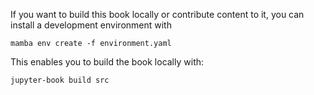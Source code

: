 If you want to build this book locally or contribute content to it, you can install a development environment with 
```shell
mamba env create -f environment.yaml
```
This enables you to build the book locally with:
```shell
jupyter-book build src
```
